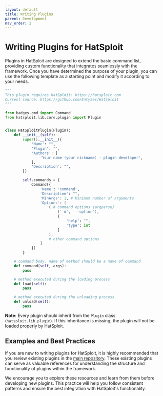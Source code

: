 ```yaml
---
layout: default
title: Writing Plugins
parent: Development
nav_order: 2
---
```


# Writing Plugins for HatSploit

Plugins in HatSploit are designed to extend the basic command list, providing custom functionality that integrates seamlessly with the framework. Once you have determined the purpose of your plugin, you can use the following template as a starting point and modify it according to your needs.

```python
""" 
This plugin requires HatSploit: https://hatsploit.com
Current source: https://github.com/EntySec/HatSploit
""" 

from badges.cmd import Command
from hatsploit.lib.core.plugin import Plugin


class HatSploitPlugin(Plugin):
    def __init__(self):
        super().__init__({
            'Name': "",
            'Plugin': "",
            'Authors': [
                'Your name (your nickname) - plugin developer',
            ],
            'Description': "",
        })

        self.commands = {
            Command({
                'Name': 'command',
                'Description': "",
                'MinArgs': 1, # Minimum number of arguments
                'Options': [
                    ( # command options (argparse)
                        ('-o', '--option'),
                        {
                            'help': "",
                            'type': int
                        }
                    ),
                    # other command options
                ]
            })
        }

    # command body, name of method should be a name of command
    def command(self, args):
        pass

    # method executed during the loading process
    def load(self):
        pass

    # method executed during the unloading process
    def unload(self):
        pass
```

**Note:** Every plugin should inherit from the `Plugin` class (`hatsploit.lib.plugin`). If this inheritance is missing, the plugin will not be loaded properly by HatSploit.

## Examples and Best Practices

If you are new to writing plugins for HatSploit, it is highly recommended that you review existing plugins in the [main repository](https://github.com/EntySec/HatSploit/tree/main/hatsploit/plugins). These existing plugins can serve as valuable references for understanding the structure and functionality of plugins within the framework.

We encourage you to explore these resources and learn from them before developing new plugins. This practice will help you follow consistent patterns and ensure the best integration with HatSploit's functionality.
